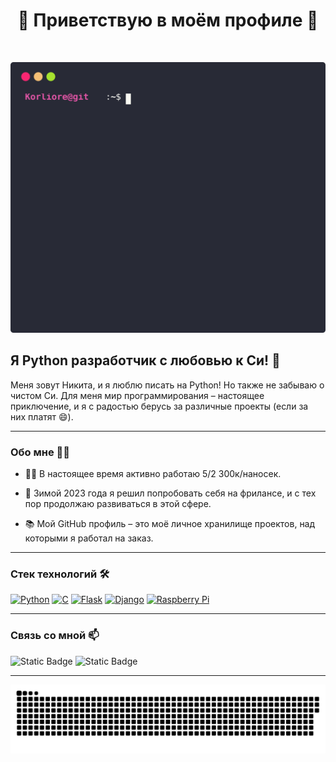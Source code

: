 <h1 align="center"> 💞 Приветствую в моём профиле 💞 </h1>
<br>
<p align="center">
<img algt="stat" src="https://raw.githubusercontent.com/Korliore/animation_logo/master/github_stats.svg?token=GHSAT0AAAAAACL4PL54JOTOEHGNQFIWACPAZPCWIDA">
</p>
<div align="left">

## Я Python разработчик с любовью к Си! 🐍

Меня зовут Никита, и я люблю писать на Python! Но также не забываю о чистом Си. Для меня мир программирования – настоящее приключение, и я с радостью берусь за различные проекты (если за них платят 😄).

---


### Обо мне 🧑‍💻

- 👨‍💻 В настоящее время активно работаю 5/2 300к/наносек.

- 🌱 Зимой 2023 года я решил попробовать себя на фрилансе, и с тех пор продолжаю развиваться в этой сфере.

- 📚 Мой GitHub профиль – это моё личное хранилище проектов, над которыми я работал на заказ.
---


### Стек технологий 🛠️
<p align="left">
<a href="https://www.python.org/" target="_blank" rel="noreferrer"><img src="https://raw.githubusercontent.com/danielcranney/readme-generator/main/public/icons/skills/python-colored.svg" width="36" height="36" alt="Python" /></a>
<a href="https://docs.microsoft.com/en-us/cpp/?view=msvc-170" target="_blank" rel="noreferrer"><img src="https://raw.githubusercontent.com/danielcranney/readme-generator/main/public/icons/skills/c-colored.svg" width="36" height="36" alt="C" /></a>
<a href="https://flask.palletsprojects.com/en/2.0.x/" target="_blank" rel="noreferrer"><img src="https://raw.githubusercontent.com/danielcranney/readme-generator/main/public/icons/skills/flask-colored.svg" width="36" height="36" alt="Flask" /></a>
<a href="https://www.djangoproject.com/" target="_blank" rel="noreferrer"><img src="https://raw.githubusercontent.com/danielcranney/readme-generator/main/public/icons/skills/django-colored.svg" width="36" height="36" alt="Django" /></a>
<a href="https://www.raspberrypi.org/" target="_blank" rel="noreferrer"><img src="https://raw.githubusercontent.com/danielcranney/readme-generator/main/public/icons/skills/raspberrypi-colored.svg" width="36" height="36" alt="Raspberry Pi" /></a>
</p>

---
            
### Связь со мной 📫

<img alt="Static Badge" src="https://img.shields.io/badge/korliore-blue?logo=telegram&link=https%3A%2F%2Ft.me%2FKorliore">
<img alt="Static Badge" src="https://img.shields.io/badge/%D0%9C%D0%BE%D0%B9%20%D1%82%D0%B3%20%D0%BA%D0%B0%D0%BD%D0%B0%D0%BB-blue?logo=telegram&link=https%3A%2F%2Ft.me%2Fitishechka21">

---
<p align="center">
 <img width="600" src="file/github-snake.svg" alt="snake"/>
</p>

<div>
